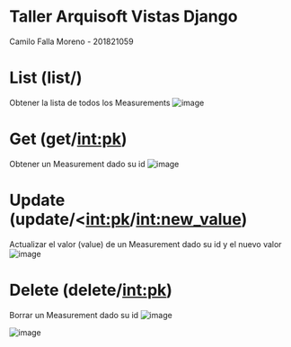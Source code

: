 # Taller Arquisoft Vistas Django
Camilo Falla Moreno - 201821059

# List (list/) 
Obtener la lista de todos los Measurements
![image](https://user-images.githubusercontent.com/69485845/131277610-2afcc329-e32f-43a0-80c4-c0fa35e50e54.png)

# Get (get/<int:pk>)
Obtener un Measurement dado su id
![image](https://user-images.githubusercontent.com/69485845/131277639-275f52c3-567b-40e6-aaa8-96836ce1231b.png)

# Update (update/<<int:pk>/<int:new_value>)
Actualizar el valor (value) de un Measurement dado su id y el nuevo valor
![image](https://user-images.githubusercontent.com/69485845/131277686-973665a9-f621-4f7c-9c36-d46eb9fca062.png)

# Delete (delete/<int:pk>)
Borrar un Measurement dado su id
![image](https://user-images.githubusercontent.com/69485845/131277725-c0999be2-aaac-491e-9d5a-791db0bf732a.png)

![image](https://user-images.githubusercontent.com/69485845/131277738-6b21f3cc-e27c-4443-b9a9-17bbe3800835.png)





